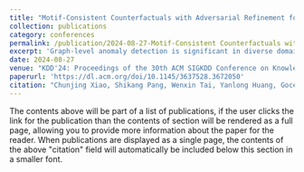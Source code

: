 ```yaml
---
title: "Motif-Consistent Counterfactuals with Adversarial Refinement for Graph-level Anomaly Detection"
collection: publications
category: conferences
permalink: /publication/2024-08-27-Motif-Consistent Counterfactuals with Adversarial Refinement for Graph-level Anomaly Detection
excerpt: 'Graph-level anomaly detection is significant in diverse domains. To improve detection performance, counterfactual graphs have been exploited to benefit the generalization capacity by learning causal relations. Most existing studies directly introduce perturbations (e.g., flipping edges) to generate counterfactual graphs, which are prone to alter the semantics of generated examples and make them off the data manifold, resulting in sub-optimal performance. To address these issues, we propose a novel approach, Motif-consistent Counterfactuals with Adversarial Refinement (MotifCAR), for graph-level anomaly detection. The model combines the motif of one graph, the core subgraph containing the identification (category) information, and the contextual subgraph (non-motif) of another graph to produce a raw counterfactual graph. However, the produced raw graph might be distorted and cannot satisfy the important counterfactual properties: Realism, Validity, Proximity and Sparsity. Towards that, we present a Generative Adversarial Network (GAN)-based graph optimizer to refine the raw counterfactual graphs. It adopts the discriminator to guide the generator to generate graphs close to realistic data, i.e., meet the property Realism. Further, we design the motif consistency to force the motif of the generated graphs to be consistent with the realistic graphs, meeting the property Validity. Also, we devise the contextual loss and connection loss to control the contextual subgraph and the newly added links to meet the properties Proximity and Sparsity. As a result, the model can generate high-quality counterfactual graphs. Experiments demonstrate the superiority of MotifCAR.'
date: 2024-08-27
venue: "KDD'24: Proceedings of the 30th ACM SIGKDD Conference on Knowledge Discovery and Data Mining"
paperurl: 'https://dl.acm.org/doi/10.1145/3637528.3672050'
citation: "Chunjing Xiao, Shikang Pang, Wenxin Tai, Yanlong Huang, Goce Trajcevski, and Fan Zhou. 2024. Motif-Consistent Counterfactuals with Adversarial Refinement for Graph-level Anomaly Detection. In Proceedings of the 30th ACM SIGKDD Conference on Knowledge Discovery and Data Mining (KDD'24). Association for Computing Machinery, New York, NY, USA, 3518–3526. "
---
```


The contents above will be part of a list of publications, if the user clicks the link for the publication than the contents of section will be rendered as a full page, allowing you to provide more information about the paper for the reader. When publications are displayed as a single page, the contents of the above "citation" field will automatically be included below this section in a smaller font.
